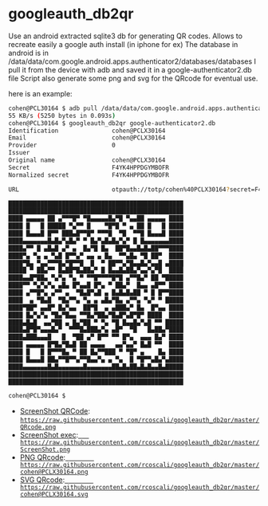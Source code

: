 # googleauth_db2qr
Use an android extracted sqlite3 db for generating QR codes. Allows to recreate easily a google auth install (in iphone for ex)
The database in android is in /data/data/com.google.android.apps.authenticator2/databases/databases
I pull it from the device with adb and saved it in a google-authenticator2.db file
Script also generate some png and svg for the QRcode for eventual use.

here is an example:

```bash
cohen@PCL30164 $ adb pull /data/data/com.google.android.apps.authenticator2/databases/databases google-authenticator2.db
55 KB/s (5250 bytes in 0.093s)
cohen@PCL30164 $ googleauth_db2qr google-authenticator2.db
Identification               cohen@PCLX30164
Email                        cohen@PCLX30164
Provider                     0
Issuer                       
Original name                cohen@PCLX30164
Secret                       F4YK4HPPDGYMBOFR
Normalized secret            F4YK4HPPDGYMBOFR

URL                          otpauth://totp/cohen%40PCLX30164?secret=F4YK4HPPDGYMBOFR&issuer=&original_name=cohen%40PCLX30164&

█████████████████████████████████████████████████
█████████████████████████████████████████████████
████ ▄▄▄▄▄ ██ ▄▀▀▀█▀ ▀█▄▄▄▄▄█▄▀█ ▀▄▄██ ▄▄▄▄▄ ████
████ █   █ █████ ▀▄▀▀ █    ▀█▀█ ▀ ▄ ██ █   █ ████
████ █▄▄▄█ █▀▀ ███▄█▀▀█▀ ▀▀▀█  ▀█  ▀▀█ █▄▄▄█ ████
████▄▄▄▄▄▄▄█▄█▄▀▄█▄▀ ▀ █▄▀▄█▄█▄▀▄▀ █ █▄▄▄▄▄▄▄████
████▄▀▀ █ ▄█▄█ ▄▀ ▄  █▄▀█ █▄  ██▀█▄▄█▄█▄██▀▀▀████
████▀▄ ▀▄ ▄ ▀▄█ █▀▀▄▀ ▄▄ ▄ █▄  ▀▀▄█▄ ▀█ ██▀  ████
████▀█▄ ▀▄▄▀▀▀█▄▀█▀▀█  █  ▀ ██▀▀▄▀█▄▄█▄▀▄▄█ ▄████
█████ ▀ ██▄▀▀ █▄██▀█▄██▄▀ █ █▄▄█▄██▄▀▄▄▀▄▀█  ████
████▄▄█▀██▄ ▀▄▀▄ ▀▄ ▀ ▀▀█▀▀▀▀█▀█ ▄▀▀█▄▀ ██ ▀█████
████▀▀ ▀▄▀▄▀▄ ▄█▄ █▀▄▄█ █▀▄ ▀ ██▄▀  █▄▄ ▄█▀▀ ████
████ ▄▀▀█▀▄ ▄▀▀ ▄  ▀█▄█▀▄█ ▄ █▄█▄█▄██ ▀ █ █▀▀████
████  ▄ ▀█▄█  ▀█▄▀▀▄ ▀▄ ▄ ▄█▄▀█▄ ▄▀▀▄ ▀▄▀ ▀ █████
████▀██▀ ▄▄█▀ █▄▀▄▄  ██▀█  ▄ ▄███▄▀ █▄  █▀▄▄ ████
████ █▄▀▄▀▄ ▀█▄▀█▄▄ ▀▀█▄▀██▄▀█▄█▀▄█▀█▀ ████  ████
████▄█▄█  ▄▄▀██ ▄ █▄▀██ ▀ ▀▄ ▀█ █▄▄█▄▀▄█ ▀▀ █████
████▄█▀█▀▄▄▄█▄▀  ▀▀▀█▄███▄▀▄ ▄█▀  ▀█   █▄██▄▀████
████▄███▄▄▄█   █  ▀██ ▄▀ █▀▀ ▀▀ █▀▄  ▄▄▄ █▄▀ ████
████ ▄▄▄▄▄ █▀█▄▀█▄█ ██ ▄▄▄▄   ▄▄▀▄▄▀ █▄█ ▀▀  ████
████ █   █ █▀▀▀█▄ ▀ ██ █▄▀▀███ ▀ ▀█▀ ▄    █▄ ████
████ █▄▄▄█ ██▄▀▀█▀▀▄▀▀█▄▄▀▄ ▄ ▀▄  █ ▀█▀▀▄█▄▀▄████
████▄▄▄▄▄▄▄█▄█▄▄▄▄▄▄▄█▄▄▄▄▄▄▄██▄█▄██▄█▄█▄▄█▄█████
█████████████████████████████████████████████████
█████████████████████████████████████████████████

cohen@PCL30164 $ 
```

* [ScreenShot QRCode](https://github.com/rcoscali/googleauth_db2qr/blob/master/QRcode.png): [```https://raw.githubusercontent.com/rcoscali/googleauth_db2qr/master/QRcode.png```](https://raw.githubusercontent.com/rcoscali/googleauth_db2qr/master/QRcode.png)
* [ScreenShot exec](https://github.com/rcoscali/googleauth_db2qr/blob/master/ScreenShot.png):[```   https://raw.githubusercontent.com/rcoscali/googleauth_db2qr/master/ScreenShot.png```](https://raw.githubusercontent.com/rcoscali/googleauth_db2qr/master/ScreenShot.png)
* [PNG QRcode](https://github.com/rcoscali/googleauth_db2qr/blob/master/cohen%40PCLX30164.png):[```        https://raw.githubusercontent.com/rcoscali/googleauth_db2qr/master/cohen@PCLX30164.png```](https://raw.githubusercontent.com/rcoscali/googleauth_db2qr/master/cohen@PCLX30164.png)
* [SVG QRcode](https://github.com/rcoscali/googleauth_db2qr/blob/master/cohen%40PCLX30164.svg):[```        https://raw.githubusercontent.com/rcoscali/googleauth_db2qr/master/cohen@PCLX30164.svg```](https://raw.githubusercontent.com/rcoscali/googleauth_db2qr/master/cohen@PCLX30164.svg)

